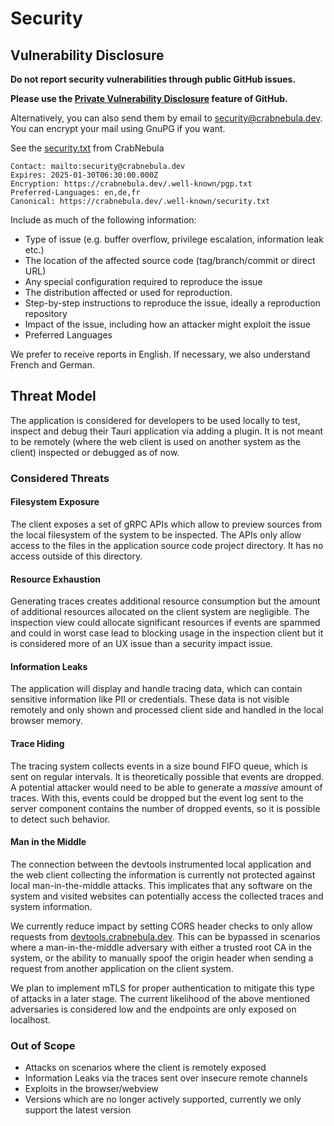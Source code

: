 # Security

## Vulnerability Disclosure 

**Do not report security vulnerabilities through public GitHub issues.**

**Please use the [Private Vulnerability Disclosure](https://docs.github.com/en/code-security/security-advisories/guidance-on-reporting-and-writing-information-about-vulnerabilities/privately-reporting-a-security-vulnerability#privately-reporting-a-security-vulnerability) feature of GitHub.**

Alternatively, you can also send them by email to security@crabnebula.dev.
You can encrypt your mail using GnuPG if you want. 

See the [security.txt](https://crabnebula.dev/.well-known/security.txt) from CrabNebula

```
Contact: mailto:security@crabnebula.dev
Expires: 2025-01-30T06:30:00.000Z
Encryption: https://crabnebula.dev/.well-known/pgp.txt
Preferred-Languages: en,de,fr
Canonical: https://crabnebula.dev/.well-known/security.txt
```

Include as much of the following information:

- Type of issue (e.g. buffer overflow, privilege escalation, information leak etc.)
- The location of the affected source code (tag/branch/commit or direct URL)
- Any special configuration required to reproduce the issue
- The distribution affected or used for reproduction.
- Step-by-step instructions to reproduce the issue, ideally a reproduction repository
- Impact of the issue, including how an attacker might exploit the issue
- Preferred Languages

We prefer to receive reports in English. If necessary, we also understand French and German.

## Threat Model

The application is considered for developers to be used locally to test, inspect and debug their Tauri application via adding a plugin.
It is not meant to be remotely (where the web client is used on another system as the client) inspected or debugged as of now.

### Considered Threats

#### Filesystem Exposure

The client exposes a set of gRPC APIs which allow to preview sources from the local
filesystem of the system to be inspected. The APIs only allow access to the files in
the application source code project directory. It has no access outside of this directory.

#### Resource Exhaustion

Generating traces creates additional resource consumption but the amount of additional
resources allocated on the client system are negligible.
The inspection view could allocate significant resources if events are spammed and could
in worst case lead to blocking usage in the inspection client but it is considered more of
an UX issue than a security impact issue.

#### Information Leaks

The application will display and handle tracing data, which can contain sensitive information like PII or credentials.
These data is not visible remotely and only shown and processed client side and handled in the local browser memory.

#### Trace Hiding

The tracing system collects events in a size bound FIFO queue, which is sent on regular intervals.
It is theoretically possible that events are dropped. A potential attacker would need to be able
to generate a _massive_ amount of traces. With this, events could be dropped but the event log
sent to the server component contains the number of dropped events, so it is possible to detect such behavior.

#### Man in the Middle

The connection between the devtools instrumented local application and the web client collecting the information is currently not protected against local man-in-the-middle attacks.
This implicates that any software on the system and visited websites can potentially access the collected traces and system information.

We currently reduce impact by setting CORS header checks to only allow requests from [devtools.crabnebula.dev](https://devtools.crabnebula.dev).
This can be bypassed in scenarios where a man-in-the-middle adversary with either a trusted root CA in the system, or the ability
to manually spoof the origin header when sending a request from another application on the client system.

We plan to implement mTLS for proper authentication to mitigate this type of attacks in a later stage.
The current likelihood of the above mentioned adversaries is considered low and the endpoints are only exposed on localhost.

### Out of Scope

- Attacks on scenarios where the client is remotely exposed
- Information Leaks via the traces sent over insecure remote channels
- Exploits in the browser/webview
- Versions which are no longer actively supported, currently we only support the latest version